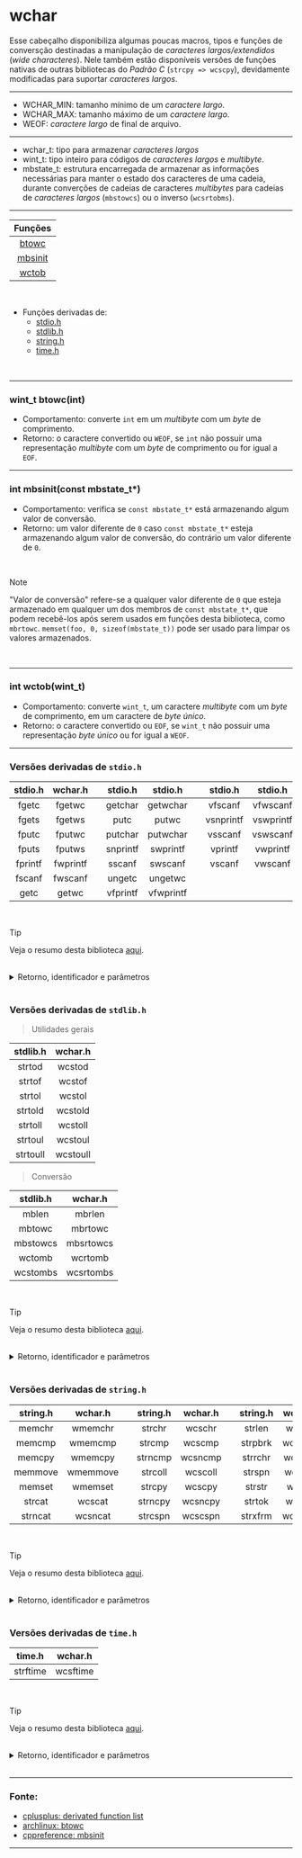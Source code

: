 # wchar
Esse cabeçalho disponibiliza algumas poucas macros, tipos e funções de conversção destinadas a manipulação de *caracteres largos/extendidos* (*wide characteres*). Nele também estão disponíveis versões de funções nativas de outras bibliotecas do *Padrão C* (`strcpy => wcscpy`), devidamente modificadas para suportar *caracteres largos*.

<hr>

* WCHAR\_MIN: tamanho mínimo de um *caractere largo*.
* WCHAR\_MAX: tamanho máximo de um *caractere largo*.
* WEOF: *caractere largo* de final de arquivo.

<hr>

* wchar\_t: tipo para armazenar *caracteres largos*
* wint\_t: tipo inteiro para códigos de *caracteres largos* e *multibyte*.
* mbstate\_t: estrutura encarregada de armazenar as informações necessárias para manter o estado dos caracteres de uma cadeia, durante converções de cadeias de caracteres *multibytes* para cadeias de *caracteres largos* (`mbstowcs`) ou o inverso (`wcsrtobms`).

<hr>

| Funções                 |
| :-:                     |
| <a href="#1">btowc</a>  |
| <a href="#2">mbsinit</a>|
| <a href="#3">wctob</a>  |

<br>

* Funções derivadas de:
	* [stdio.h](#stdio.h)
	* [stdlib.h](#stdlib.h)
	* [string.h](#string.h)
	* [time.h](#time.h)

<br>

<hr>

<h3 id="1">wint_t btowc(int)</h3>

* Comportamento: converte `int` em um *multibyte* com um *byte* de comprimento.
* Retorno: o caractere convertido ou `WEOF`, se `int` não possuir uma representação *multibyte* com um *byte* de comprimento ou for igual a `EOF`.

<hr>

<h3 id="2">int mbsinit(const mbstate_t*)</h3>

* Comportamento: verifica se `const mbstate_t*` está armazenando algum valor de conversão.
* Retorno: um valor diferente de `0` caso `const mbstate_t*` esteja armazenando algum valor de conversão, do contrário um valor diferente de `0`.

<br>

> [!NOTE]
> "Valor de conversão" refere-se a qualquer valor diferente de `0` que esteja armazenado em qualquer um dos membros de `const mbstate_t*`, que podem recebê-los após serem usados em funções desta biblioteca, como `mbrtowc`. `memset(foo, 0, sizeof(mbstate_t))` pode ser usado para limpar os valores armazenados.

<br>

<hr>

<h3 id="3">int wctob(wint_t)</h3>

* Comportamento: converte `wint_t`, um caractere *multibyte* com um *byte* de comprimento, em um caractere de *byte único*.
* Retorno: o caractere convertido ou `EOF`, se `wint_t` não possuir uma representação *byte único* ou for igual a `WEOF`.

<hr>

<h3 id="stdio.h">Versões derivadas de <code>stdio.h</code></h3>

| stdio.h   | wchar.h   |   | stdio.h   | stdio.h   |   | stdio.h   | stdio.h   |
| :-:       | :-:       |:-:| :-:       | :-:       |:-:| :-:       | :-:       |
| fgetc     | fgetwc    |   | getchar   | getwchar  |   | vfscanf   | vfwscanf  |
| fgets     | fgetws    |   | putc      | putwc     |   | vsnprintf | vswprintf |
| fputc     | fputwc    |   | putchar   | putwchar  |   | vsscanf   | vswscanf  |
| fputs     | fputws    |   | snprintf  | swprintf  |   | vprintf   | vwprintf  |
| fprintf   | fwprintf  |   | sscanf    | swscanf   |   | vscanf    | vwscanf   |
| fscanf    | fwscanf   |   | ungetc    | ungetwc   |   |           |           |
| getc      | getwc     |   | vfprintf  | vfwprintf |   |           |           |

<br>

> [!TIP]
> Veja o resumo desta biblioteca [aqui](https://github.com/duckafire/Small_Projects/blob/main/summaries/c/stdio.md).

<br>

<details><summary>Retorno, identificador e parâmetros</summary>

| stdio.h                                           | wchar.h                                                     |
| :--                                               | :--                                                         |
| int fgetc(FILE\*)                                 | wint\_t fgetwc(FILE\*)                                      |
| char\* fgets(char\*, int, FILE\*)                 | wchar\_t\* fgetws(wchar\_t\*, int, FILE\*)                  |
| int fputc(int, FILE\*)                            | wint\_t fputwc(wint\_t, FILE\*)                             |
| int fputs(const char\*, FILE\*)                   | int fputws(const wchar\_t\*, FILE\*)                        |
| int fprintf(FILE\*, const char\*, ...)            | int fwprintf(FILE\*, const wchar\_t\*, ...)                 |
| int fscanf(FILE\*, const char\*, ...)             | int fwscanf(FILE\*, const wchar\_t\*, ...)                  |
| int getc(FILE\*)                                  | wint\_t getwc(FILE\*)                                       |
| int getchar(void)                                 | wint\_t getwchar(void)                                      |
| int putc(int, FILE\*)                             | wint\_t putwc(wint\_t, FILE\*)                              |
| int putchar(int)                                  | int putwchar(wint\_t)                                       |
| int snprintf(char\*, size\_t, const char\*, ...)  | int swprintf(wchar\_t\*, const wchar\_t\*, ...)             |
| int sscanf(const char\*, const char\*, ...)       | int swscanf(const wchar\_t\*, const wchar\_t\*, ...)        |
| int ungetc(int, FILE\*)                           | int ungetwc(wint\_t, FILE\*)                                |
| int vfprintf(FILE\*, const char\*, va\_list)      | int vfwprintf(FILE\*, const wchar\_t\*, va\_list)           |
| int vfscanf(FILE\*, const char\*, va\_list)       | int vfwscanf(FILE\*, const wchar\_t\*, va\_list)            |
| int vsnprintf(char\*, size\_t, const char\*, ...) | int vswprintf(wchar\_t\*, size\_t, const wchar\_t\*, ...)   |
| int vsscanf(const char\*, const char\*, va\_list) | int vswscanf(const wchar\_t\*, const wchar\_t\*, va\_list)  |
| int vprintf(const char\*, ...)                    | int vwprintf(const wchar\_t\*, ...)                         |
| int vscanf(const char \*, ...)                    | int vwscanf(const wchar\_t \*, ...)                         |

</details>

<br>

<h3 id="stdlib.h">Versões derivadas de <code>stdlib.h</code></h3>

> Utilidades gerais

| stdlib.h | wchar.h  |
| :-:      | :-:      |
| strtod   | wcstod   |
| strtof   | wcstof   |
| strtol   | wcstol   |
| strtold  | wcstold  |
| strtoll  | wcstoll  |
| strtoul  | wcstoul  |
| strtoull | wcstoull |

> Conversão

| stdlib.h | wchar.h   |
| :-:      | :-:       |
| mblen    | mbrlen    |
| mbtowc   | mbrtowc   |
| mbstowcs | mbsrtowcs |
| wctomb   | wcrtomb   |
| wcstombs | wcsrtombs |

<br>

> [!TIP]
> Veja o resumo desta biblioteca [aqui](https://github.com/duckafire/Small_Projects/blob/main/summaries/c/stdlib.md).

<br>

<details><summary>Retorno, identificador e parâmetros</summary>

| stdlib.h                                                 | wchar.h                                                          |
| :--                                                      | :--                                                              |
| double strtod(const char\*, char\*\*)                    | double wcstod(const wchar\_t\*, wchar\_t\*\*)                    |
| float strtof(const char\*, char\*\*)                     | float wcstof(const wchar\_t\*, wchar\_t\*\*)                     |
| long strtol(const char\*, char\*\*, int)                 | long wcstol(const wchar\_t\*, wchar\_t\*\*, int)                 |
| long double strtold(const char\*, char\*\*)              | long double wcstold(const wchar\_t\*, wchar\_t\*\*)              |
| long long strtoll(const char\*, char\*\*, int)           | long long wcstoll(const wchar\_t\*, wchar\_t\*\*, int)           |
| unsigned long strtoul(const char\*, char\*\*, int)       | unsigned long wcstoul(const wchar\_t\*, wchar\_t\*\*, int)       |
| unsigned long long strtoull(const char\*, char\*\*, int) | unsigned long long wcstoull(const wchar\_t\*, wchar\_t\*\*, int) |

| stdlib.h                                            | wchar.h                                                              |
| :--                                                 | :--                                                                  |
| int mblen(const char\*, size\_t)                    | size\_t mbrlen(const char\*, size\_t, mbstate\_t\*)                  |
| int mbtowc(wchar\_t\*, const char\*, size\_t)       | size\_t mbrtowc(wchar\_t, const char\*, size\_t, mbstate\_t\*)       |
| size\_t mbstowcs(wchar\_t\*, const char\*, size\_t) | size\_t mbsrtowcs(wchar\_t\*, const char\*\*, size\_t, mbstage\_t\*) |
| int wctomb(char\*, wchar\_t\*)                      | size\_t wcrtomb(char\*, wchar\_t, mbstate\_t\*)                      |
| size\_t wcstombs(char\*, const wchar\_t\*, size\_t) | size\_t wcsrtombs(char\*, const wchar\_t\*\*, size\_t, mbstate\_t\*) |

</details>

<br>

<h3 id="string.h">Versões derivadas de <code>string.h</code></h3>

| string.h | wchar.h |   | string.h | wchar.h |   | string.h | wchar.h |
| :-:      | :-:     |:-:| :-:      | :-:     |:-:| :-:      | :-:     |
| memchr   | wmemchr |   | strchr   | wcschr  |   | strlen   | wcslen  |
| memcmp   | wmemcmp |   | strcmp   | wcscmp  |   | strpbrk  | wcspbrk |
| memcpy   | wmemcpy |   | strncmp  | wcsncmp |   | strrchr  | wcsrchr |
| memmove  | wmemmove|   | strcoll  | wcscoll |   | strspn   | wcsspn  |
| memset   | wmemset |   | strcpy   | wcscpy  |   | strstr   | wcsstr  |
| strcat   | wcscat  |   | strncpy  | wcsncpy |   | strtok   | wcstok  |
| strncat  | wcsncat |   | strcspn  | wcscspn |   | strxfrm  | wcsxfrm |

<br>

> [!TIP]
> Veja o resumo desta biblioteca [aqui](https://github.com/duckafire/Small_Projects/blob/main/summaries/c/string.md).

<br>

<details><summary>Retorno, identificador e parâmetros</summary>

| string.h                                          | wchar.h                                                    |
| :--                                               | :--                                                        |
| void\* memchr (const void\*, int)                 | wchar\_t\* wmemchr (const wchar\_t\*, wchar\_t)            |
| int memcmp (const void\*, const void\*, size\_t)  | int wmemcmp (const wchar\_t\*, const wchar\_t\*, size\_t)  |
| void\* memcpy (void\*, const void\*, size\_t)     | wchar\_t\* wmemcpy (wchar\_t\*, const wchar\_t\*, size\_t) |
| void\* memmove (void\*, const void\*, size\_t)    | wchar\_t\* wmemmove (wchar\_t\*, const wchar\_t\*, size\_t)|
| void\* memset (void\*, int, size\_t)              | wchar\_t\* wmemset (wchar\_t\*, wchar\_t, size\_t)         |
| char\* strcat (char\*, const char\*)              | wchar\_t\* wcscat (wchar\_t\*, const wchar\_t\*)           |
| char\* strncat (char\*, const char\*, size\_t)    | wchar\_t\* wcsncat (wchar\_t\*, const wchar\_t\*, size\_t) |
| char\* strchr (const char\*, int)                 | wchar\_t\* wcschr (const wchar\_t\*, wchar\_t)             |
| int strcmp (const char\*, const char\*)           | int wcscmp (const wchar\_t\*, const wchar\_t\*)            |
| int strncmp (const char\*, const char\*, size\_t) | int wcsncmp (const wchar\_t\*, const wchar\_t\*, size\_t)  |
| int strcoll (const char\*, const char\*)          | int wcscoll (const wchar\_t\*, const wchar\_t\*)           |
| char\* strcpy (char\*, const char\*)              | wchar\_t\* wcscpy (wchar\_t\*, const wchar\_t\*)           |
| char\* strncpy (char\*, const char\*, size\_t)    | wchar\_t\* wcsncpy (wchar\_t\*, const wchar\_t\*, size\_t) |
| size\_t strcspn (const char\*, const char\*)      | size\_t wcscspn (const wchar\_t\*, const wchar\_t\*)       |
| size\_t strlen (const char\*)                     | size\_t wcslen (const wchar\_t\*)                          |
| char\* strpbrk (const char\*, const char\*)       | wchar\_t\* wcspbrk (const wchar\_t\*, const wchar\_t\*)    |
| char\* strrchr (const char\*, int)                | wchar\_t\* wcsrchr (const wchar\_t\*, wchar\_t)            |
| size\_t strspn (const char\*, const char\*)       | size\_t wcsspn (const wchar\_t\*, const wchar\_t\*)        |
| char\* strstr (const char\*, const char\*)        | wchar\_t\* wcsstr (const wchar\_t\*, const wchar\_t\*)     |
| char\* strtok (char\*, const char\*)              | wchar\_t\* wcstok (wchar\_t\*, const wchar\_t\*)           |
| size\_t strxfrm (char\*, const char\*)            | size\_t wcsxfrm (wchar\_t\*, const wchar\_t\*)             |

</details>

<br>

<h3 id="time.h">Versões derivadas de <code>time.h</code></h3>

| time.h   | wchar.h  |
| :-:      | :-:      |
| strftime | wcsftime |

<br>

> [!TIP]
> Veja o resumo desta biblioteca [aqui](https://github.com/duckafire/Small_Projects/blob/main/summaries/c/time.md).

<br>

<details><summary>Retorno, identificador e parâmetros</summary>

| time.h | wchar.h |
| :--    | :--     |
| size\_t strftime(char\*, size\_t, const char\*, const struct tm\*) | size\_t wcsftime (wchar\_t\*, size\_t, const wchar\_t\*, const struct tm\*) |

</details>

<br>

<hr>

### Fonte:
* [cplusplus: derivated function list](https://cplusplus.com/reference/cwchar/ )
* [archlinux: btowc](https://man.archlinux.org/man/extra/man-pages-pt_br/btowc.3.pt_BR )
* [cppreference: mbsinit](https://en.cppreference.com/w/c/string/multibyte/mbsinit )

<hr>
